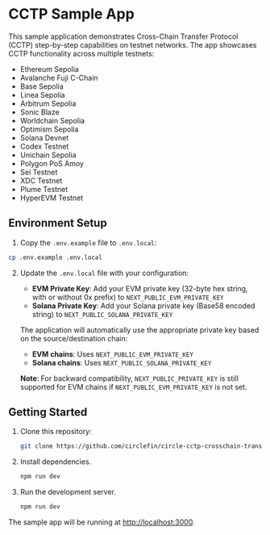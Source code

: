 # CCTP Sample App

This sample application demonstrates Cross-Chain Transfer Protocol (CCTP) step-by-step capabilities on testnet networks. The app showcases CCTP functionality across multiple testnets:

- Ethereum Sepolia
- Avalanche Fuji C-Chain
- Base Sepolia
- Linea Sepolia
- Arbitrum Sepolia
- Sonic Blaze
- Worldchain Sepolia
- Optimism Sepolia
- Solana Devnet
- Codex Testnet
- Unichain Sepolia
- Polygon PoS Amoy
- Sei Testnet
- XDC Testnet
- Plume Testnet
- HyperEVM Testnet

## Environment Setup

1. Copy the `.env.example` file to `.env.local`:

```bash
cp .env.example .env.local
```

2. Update the `.env.local` file with your configuration:

   - **EVM Private Key**: Add your EVM private key (32-byte hex string, with or without 0x prefix) to `NEXT_PUBLIC_EVM_PRIVATE_KEY`
   - **Solana Private Key**: Add your Solana private key (Base58 encoded string) to `NEXT_PUBLIC_SOLANA_PRIVATE_KEY`

   The application will automatically use the appropriate private key based on the source/destination chain:

   - **EVM chains**: Uses `NEXT_PUBLIC_EVM_PRIVATE_KEY`
   - **Solana chains**: Uses `NEXT_PUBLIC_SOLANA_PRIVATE_KEY`

   **Note**: For backward compatibility, `NEXT_PUBLIC_PRIVATE_KEY` is still supported for EVM chains if `NEXT_PUBLIC_EVM_PRIVATE_KEY` is not set.

## Getting Started

1. Clone this repository:
   ```bash
   git clone https://github.com/circlefin/circle-cctp-crosschain-transfer.git
   ```
2. Install dependencies.
   ```bash
   npm run dev
   ```
3. Run the development server.
   ```bash
   npm run dev
   ```

The sample app will be running at [http://localhost:3000](http://localhost:3000).

